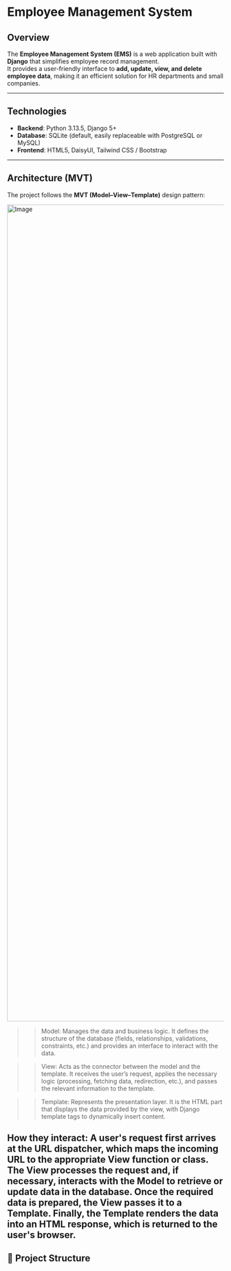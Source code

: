 #  Employee Management System  

##  Overview  
The **Employee Management System (EMS)** is a web application built with **Django** that simplifies employee record management.  
It provides a user-friendly interface to **add, update, view, and delete employee data**, making it an efficient solution for HR departments and small companies.  

---

##  Technologies  
- **Backend**: Python 3.13.5, Django 5+  
- **Database**: SQLite (default, easily replaceable with PostgreSQL or MySQL)  
- **Frontend**: HTML5, DaisyUI, Tailwind CSS / Bootstrap  
  

---

##  Architecture (MVT)  
The project follows the **MVT (Model–View–Template)** design pattern:
  
<img width="5704" height="1895" alt="Image" src="https://github.com/user-attachments/assets/ee42827a-e771-4ac7-a752-617a177ff73a" /> 

>> Model: Manages the data and business logic. It defines the structure of the database (fields, relationships, validations, constraints, etc.) and provides an interface to interact with the data.

>> View: Acts as the connector between the model and the template. It receives the user’s request, applies the necessary logic (processing, fetching data, redirection, etc.), and passes the relevant information to the template.

>> Template: Represents the presentation layer. It is the HTML part that displays the data provided by the view, with Django template tags to dynamically insert content.

How they interact:
A user's request first arrives at the URL dispatcher, which maps the incoming URL to the appropriate View function or class.
The View processes the request and, if necessary, interacts with the Model to retrieve or update data in the database.
Once the required data is prepared, the View passes it to a Template.
Finally, the Template renders the data into an HTML response, which is returned to the user's browser.
---

## 📂 Project Structure  
